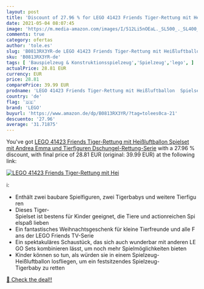```yaml
---
layout: post
title: 'Discount of 27.96 % for LEGO 41423 Friends Tiger-Rettung mit Hei'
date: 2021-05-04 08:07:45
image: 'https://m.media-amazon.com/images/I/512Li5nOEaL._SL500_._SL400_.jpg'
comments: true
category: ofertas
author: 'tole.es'
slug: 'B0813RX3YR-de LEGO 41423 Friends Tiger-Rettung mit Heißluftballon...'
sku: 'B0813RX3YR-de'
tags: [ 'Bauspielzeug & Konstruktionsspielzeug','Spielzeug','lego', ]
actualPrice: 28.81 EUR
currency: EUR
price: 28.81
comparePrice: 39.99 EUR
prodname: 'LEGO 41423 Friends Tiger-Rettung mit Heißluftballon  Spielset mit Andrea  Emma und Tierfiguren  Dschungel-Rettung-Serie'
country: 'de'
flag: '🇩🇪'
brand: 'LEGO'
buyurl: 'https://www.amazon.de/dp/B0813RX3YR/?tag=tolees0ca-21'
descuento: '27.96'
average: '31.71875'
---
```


You've got [LEGO 41423 Friends Tiger-Rettung mit Heißluftballon  Spielset mit Andrea  Emma und Tierfiguren  Dschungel-Rettung-Serie](https://www.amazon.de/dp/B0813RX3YR/?tag=tolees0ca-21) with a  27.96 % discount, with final price of 28.81 EUR (original: 39.99 EUR) at the following link:

[![LEGO 41423 Friends Tiger-Rettung mit Hei](https://m.media-amazon.com/images/I/512Li5nOEaL._SL500_._SL400_.jpg)](https://www.amazon.de/dp/B0813RX3YR/?tag=tolees0ca-21)

ℹ️:

- Enthält zwei baubare Spielfiguren, zwei Tigerbabys und weitere Tierfiguren
- Dieses Tiger-Spielset ist bestens für Kinder geeignet, die Tiere und actionreichen Spielspaß lieben
- Ein fantastisches Weihnachtsgeschenk für kleine Tierfreunde und alle Fans der LEGO Friends TV-Serie
- Ein spektakuläres Schaustück, das sich auch wunderbar mit anderen LEGO Sets kombinieren lässt, um noch mehr Spielmöglichkeiten bieten
- Kinder können so tun, als würden sie in einem Spielzeug-Heißluftballon losfliegen, um ein festsitzendes Spielzeug-Tigerbaby zu retten

[🛒 Check the deal!!](https://www.amazon.de/dp/B0813RX3YR/?tag=tolees0ca-21)
